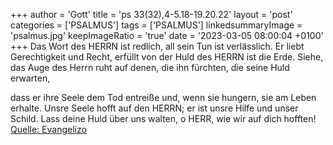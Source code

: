 +++
author = 'Gott'
title = 'ps 33(32),4-5.18-19.20.22'
layout = 'post'
categories = ['PSALMUS']
tags = ['PSALMUS']
linkedsummaryImage = 'psalmus.jpg'
keepImageRatio = 'true'
date = '2023-03-05 08:00:04 +0100'
+++
Das Wort des HERRN ist redlich, all sein Tun ist verlässlich.
Er liebt Gerechtigkeit und Recht, erfüllt von der Huld des HERRN ist die Erde. 
Siehe, das Auge des Herrn ruht auf denen, die ihn fürchten,
die seine Huld erwarten,

dass er ihre Seele dem Tod entreiße
und, wenn sie hungern, sie am Leben erhalte.<!--more-->
Unsre Seele hofft auf den HERRN; er ist unsre Hilfe und unser Schild.
Lass deine Huld über uns walten, o HERR, wie wir auf dich hofften!<br> [Quelle: Evangelizo](https://evangeliumtagfuertag.org/DE/gospel)